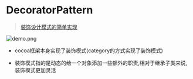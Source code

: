 # DecoratorPattern

> [装饰设计模式的简单实现](http://www.cnblogs.com/YouXianMing/p/4693606.html)

![demo.png](http://images0.cnblogs.com/blog2015/607542/201508/010831531896443.png)

* cocoa框架本身实现了装饰模式(category的方式实现了装饰模式)

* 装饰模式指的是动态的给一个对象添加一些额外的职责,相对于继承子类来说,装饰模式更加灵活
